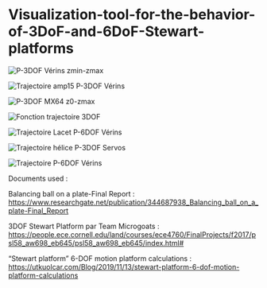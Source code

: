 # Visualization-tool-for-the-behavior-of-3DoF-and-6DoF-Stewart-platforms



![P-3DOF Vérins zmin-zmax](https://github.com/user-attachments/assets/900afa15-7fd2-479d-ac02-9afdd7b8f29a)

![Trajectoire amp15 P-3DOF Vérins](https://github.com/user-attachments/assets/b003852e-9159-49e3-acb1-74d503b20075)

![P-3DOF MX64 z0-zmax](https://github.com/user-attachments/assets/3b82e2d1-e5a1-4098-8288-6bb8c7fe2345)

![Fonction trajectoire 3DOF](https://github.com/user-attachments/assets/d2f7c680-554e-4115-af51-5ccf572dcb3d)

![Trajectoire Lacet P-6DOF Vérins](https://github.com/user-attachments/assets/ceb9af34-37b2-4044-8d29-4eb9f29b8f35)

![Trajectoire hélice P-3DOF Servos](https://github.com/user-attachments/assets/68a5b44a-e604-4686-b09f-e8a303b1d09d)

![Trajectoire P-6DOF Vérins](https://github.com/user-attachments/assets/8c1277d4-febc-4efe-a894-f32455ad631f)

Documents used :

Balancing ball on a plate-Final Report : 
https://www.researchgate.net/publication/344687938_Balancing_ball_on_a_plate-Final_Report

3DOF Stewart Platform par Team Microgoats : 
https://people.ece.cornell.edu/land/courses/ece4760/FinalProjects/f2017/psl58_aw698_eb645/psl58_aw698_eb645/index.html# 

“Stewart  platform” 6-DOF motion platform calculations : 
https://utkuolcar.com/Blog/2019/11/13/stewart-platform-6-dof-motion-platform-calculations
